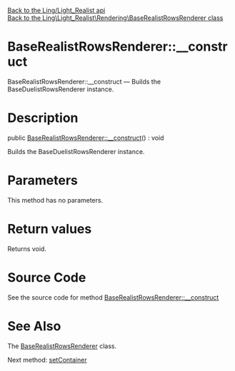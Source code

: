 [Back to the Ling/Light_Realist api](https://github.com/lingtalfi/Light_Realist/blob/master/doc/api/Ling/Light_Realist.md)<br>
[Back to the Ling\Light_Realist\Rendering\BaseRealistRowsRenderer class](https://github.com/lingtalfi/Light_Realist/blob/master/doc/api/Ling/Light_Realist/Rendering/BaseRealistRowsRenderer.md)


BaseRealistRowsRenderer::__construct
================



BaseRealistRowsRenderer::__construct — Builds the BaseDuelistRowsRenderer instance.




Description
================


public [BaseRealistRowsRenderer::__construct](https://github.com/lingtalfi/Light_Realist/blob/master/doc/api/Ling/Light_Realist/Rendering/BaseRealistRowsRenderer/__construct.md)() : void




Builds the BaseDuelistRowsRenderer instance.




Parameters
================

This method has no parameters.


Return values
================

Returns void.








Source Code
===========
See the source code for method [BaseRealistRowsRenderer::__construct](https://github.com/lingtalfi/Light_Realist/blob/master/Rendering/BaseRealistRowsRenderer.php#L93-L104)


See Also
================

The [BaseRealistRowsRenderer](https://github.com/lingtalfi/Light_Realist/blob/master/doc/api/Ling/Light_Realist/Rendering/BaseRealistRowsRenderer.md) class.

Next method: [setContainer](https://github.com/lingtalfi/Light_Realist/blob/master/doc/api/Ling/Light_Realist/Rendering/BaseRealistRowsRenderer/setContainer.md)<br>

